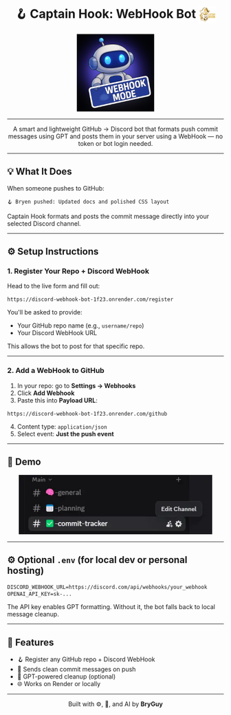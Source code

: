
<h1 align="center">
  🪝 Captain Hook: WebHook Bot
  <img src="images/CapHook2.png" alt="Bot Icon" width="40" style="vertical-align: middle;" />
</h1>

<p align="center">
  <img src="images/WebHookDCB.png" alt="Captain Hook Logo" width="180"/>
</p>

---

<p align="center">
  A smart and lightweight GitHub → Discord bot that formats push commit messages using GPT and posts them in your server using a WebHook — no token or bot login needed.
</p>

---

## 💡 What It Does

When someone pushes to GitHub:

```
🪝 Bryen pushed: Updated docs and polished CSS layout
```

Captain Hook formats and posts the commit message directly into your selected Discord channel.

---

## ⚙️ Setup Instructions

### 1. Register Your Repo + Discord WebHook

Head to the live form and fill out:

```
https://discord-webhook-bot-1f23.onrender.com/register
```

You'll be asked to provide:
- Your GitHub repo name (e.g., `username/repo`)
- Your Discord WebHook URL

This allows the bot to post for that specific repo.

---

### 2. Add a WebHook to GitHub

1. In your repo: go to **Settings → Webhooks**
2. Click **Add Webhook**
3. Paste this into **Payload URL**:
```
https://discord-webhook-bot-1f23.onrender.com/github
```
4. Content type: `application/json`
5. Select event: **Just the push event**

---

## 📸 Demo

<p align="center">
  <img src="./images/BotUsage.webp" alt="Captain Hook Bot Demo" width="450" />
</p>

---

## ⚙️ Optional `.env` (for local dev or personal hosting)

```env
DISCORD_WEBHOOK_URL=https://discord.com/api/webhooks/your_webhook
OPENAI_API_KEY=sk-...
```

The API key enables GPT formatting. Without it, the bot falls back to local message cleanup.

---

## 🧠 Features

- 🪝 Register any GitHub repo + Discord WebHook
- 💬 Sends clean commit messages on push
- 🤖 GPT-powered cleanup (optional)
- 🌐 Works on Render or locally

---

<p align="center">
  Built with ⚙️, 🧠, and AI by <strong>BryGuy</strong>
</p>
